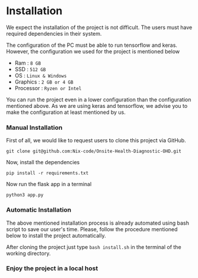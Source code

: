 # Installation

<p> We expect the installation of the project is not difficult. The users must have required dependencies in their system.</p>

<p>The configuration of the PC must be able to run tensorflow and keras. However, the configuration we used for the project is mentioned below </p>

- Ram           : ```8 GB```
- SSD           : ```512 GB```
- OS            : ```Linux & Windows```
- Graphics      : ```2 GB or 4 GB```
- Processor     : ```Ryzen or Intel```


<p> You can run the project even in a lower configuration than the configuration mentioned above. As we are using keras and tensorflow, we advise you to make the configuration at least mentioned by us.</p>

### Manual Installation

<p> First of all, we would like to request users to clone this project via GitHub. </p>

```git clone git@github.com:Nix-code/Onsite-Health-Diagnostic-OHD.git```


<p> Now, install the dependencies </p>

```pip install -r requirements.txt```
<p>Now run the flask app in a terminal </p>

```python3 app.py```

### Automatic Installation

<p> The above mentioned installation process is already automated using bash script to save our user's time. Please, follow the procedure mentioned below to install the project automatically. </p>

After cloning the project just type
```bash install.sh```
in the terminal of the working directory.

### Enjoy the project in a local host 